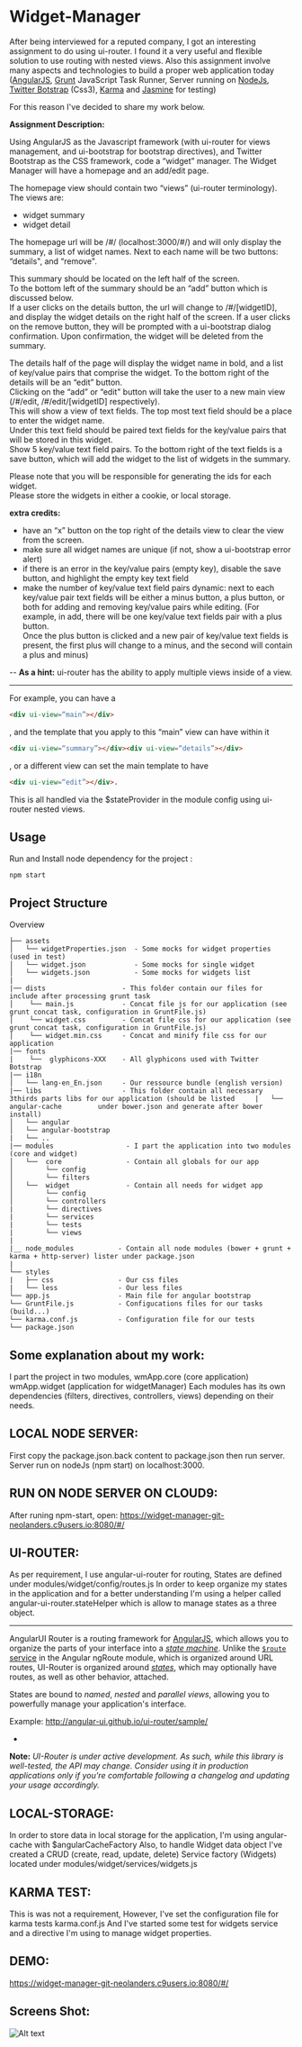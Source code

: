 # Widget-Manager #

After being interviewed for a reputed company, I got an interesting assignment to do using ui-router. 
I found it a very useful and flexible solution to use routing with nested views. 
Also this assignment involve many aspects and technologies to build a proper web application today ([AngularJS](https://angularjs.org/), [Grunt](http://gruntjs.com/) JavaScript Task Runner, Server running on [NodeJs](http://nodejs.org/), [Twitter Botstrap](http://getbootstrap.com/) (Css3), [Karma](http://karma-runner.github.io/0.12/index.html) and [Jasmine](http://jasmine.github.io/) for testing)

For this reason I've decided to share my work below. 

**Assignment Description:**

Using AngularJS as the Javascript framework (with ui-router for views management, 
and ui-bootstrap for bootstrap directives), and Twitter Bootstrap as the CSS framework, 
code a “widget” manager.  The Widget Manager will have a homepage and an add/edit page.    

The homepage view should contain two “views” (ui-router terminology).  
The views are: 
*  widget summary    
*  widget detail 
               
The homepage url will be /#/ (localhost:3000/#/) and will only display the summary, 
a list of widget names.  Next to each name will be two buttons: “details", 
and “remove".  

This summary should be located on the left half of the screen.  
To the bottom left of the summary should be an “add” button which is discussed below.  
If a user clicks on the details button, the url will change to /#/[widgetID], 
and display the widget details on the right half of the screen.  If a user clicks on the remove button, 
they will be prompted with a ui-bootstrap dialog confirmation.  Upon confirmation, 
the widget will be deleted from the summary.    

The details half of the page will display the widget name in bold, and a list of key/value pairs that comprise the widget. 
To the bottom right of the details will be an “edit” button.  
Clicking on the “add” or “edit" button will take the user to a new main view (/#/edit, /#/edit/[widgetID] respectively).  
This will show a view of text fields.  The top most text field should be a place to enter the widget name.  
Under this text field should be paired text fields for the key/value pairs that will be stored in this widget.  
Show 5 key/value text field pairs.  To the bottom right of the text fields is a save button, 
which will add the widget to the list of widgets in the summary. 

Please note that you will be responsible for generating the ids for each widget.  
Please store the widgets in either a cookie, or local storage.  

**extra credits:**
                 
* have an “x” button on the top right of the details view to clear the view from the screen. 
* make sure all widget names are unique (if not, show a ui-bootstrap error alert) 
* if there is an error in the key/value pairs (empty key), disable the save button, 
  and highlight the empty key text field 
* make the number of key/value text field pairs dynamic: next to each key/value pair text fields will be                       either a minus button, a plus button, or both for adding and removing key/value pairs while editing. 
  (For example, in add, there will be one key/value text fields pair with a plus button.  
  Once the plus button is clicked and a new pair of key/value text fields is present, the first plus will                      change to a minus, and the second will contain a plus and minus)  

--
**As a hint:** ui-router has the ability to apply multiple views inside of a view.  
      
---  
                 
For example, you can have a 

```html
<div ui-view=“main”></div>
```
, and the template that you apply to this “main” view can have within it 

```html
<div ui-view=“summary”></div><div ui-view=“details”></div>
```

, or a different view can set the main template to have 

```html
<div ui-view=“edit”></div>.  
```

This is all handled via the $stateProvider in the module config using ui-router nested views.

## Usage

Run and Install node dependency for the project :
```
npm start
```

## Project Structure

Overview

    ├── assets
    │   └── widgetProperties.json  - Some mocks for widget properties (used in test)
    │   └── widget.json            - Some mocks for single widget 
    │   └── widgets.json           - Some mocks for widgets list
    |
    |── dists                   - This folder contain our files for include after processing grunt task
    │    └── main.js            - Concat file js for our application (see grunt concat task, configuration in GruntFile.js)
    │    └── widget.css         - Concat file css for our application (see grunt concat task, configuration in GruntFile.js)
    │    └── widget.min.css     - Concat and minify file css for our application 
    |── fonts
    |    └──  glyphicons-XXX    - All glyphicons used with Twitter Botstrap 
    |── i18n
    │   └── lang-en_En.json     - Our ressource bundle (english version)
    |── libs                    - This folder contain all necessary 3thirds parts libs for our application (should be listed     |   └── angular-cache         under bower.json and generate after bower install)
    │   └── angular                
    │   └── angular-bootstrap              
    |   └── .. 
    |── modules                  - I part the application into two modules (core and widget)
    │   └──  core                - Contain all globals for our app
    │        └── config
    │        └── filters
    │   └──  widget              - Contain all needs for widget app
    │        └── config
    │        └── controllers
    |        └── directives
    |        └── services
    |        └── tests
    |        └── views
    |
    |__ node_modules           - Contain all node modules (bower + grunt + karma + http-server) lister under package.json
    |
    └── styles
    |   ├── css                - Our css files
    |   └── less               - Our less files
    └── app.js                 - Main file for angular bootstrap
    └── GruntFile.js           - Configucations files for our tasks (build...)
    └── karma.conf.js          - Configuration file for our tests
    └── package.json

## Some explanation about my work:

I part the project in two modules,
wmApp.core (core application)
wmApp.widget (application for widgetManager)
Each modules has its own dependencies (filters, directives, controllers, views) depending on their needs.

## LOCAL NODE SERVER:
First copy the package.json.back content to package.json then run server.
Server run on nodeJs (npm start) on localhost:3000.

## RUN ON NODE SERVER ON CLOUD9:
After runing npm-start, open:
https://widget-manager-git-neolanders.c9users.io:8080/#/

## UI-ROUTER:
As per requirement, I use angular-ui-router for routing,
States are defined under modules/widget/config/routes.js
In order to keep organize my states in the application and for a better understanding  I'm using a helper called 
angular-ui-router.stateHelper which is allow to manage states as a three object. 

---

AngularUI Router is a routing framework for [AngularJS](http://angularjs.org), which allows you to organize the
parts of your interface into a [*state machine*](https://en.wikipedia.org/wiki/Finite-state_machine). Unlike the
[`$route` service](http://docs.angularjs.org/api/ngRoute.$route) in the Angular ngRoute module, which is organized around URL
routes, UI-Router is organized around [*states*](https://github.com/angular-ui/ui-router/wiki),
which may optionally have routes, as well as other behavior, attached.

States are bound to *named*, *nested* and *parallel views*, allowing you to powerfully manage your application's interface.

Example: http://angular-ui.github.io/ui-router/sample/

-
**Note:** *UI-Router is under active development. As such, while this library is well-tested, the API may change. Consider using it in production applications only if you're comfortable following a changelog and updating your usage accordingly.*

## LOCAL-STORAGE:
In order to store data in local storage for the application, I'm using angular-cache with $angularCacheFactory
Also, to handle Widget data object I've created a  CRUD (create, read, update, delete) Service factory (Widgets)  located under modules/widget/services/widgets.js  

## KARMA TEST:
This is was not a requirement, 
However, I've set the configuration file for karma tests karma.conf.js 
And I've started some test for widgets service and a directive I'm using to manage widget properties.

## DEMO:
https://widget-manager-git-neolanders.c9users.io:8080/#/

## Screens Shot:

![Alt text](/screenshots/screenAdd.png?raw=true "Add View")
